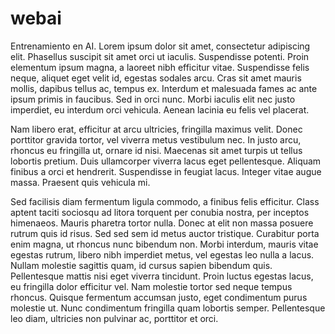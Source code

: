 # webai
Entrenamiento en AI.
Lorem ipsum dolor sit amet, consectetur adipiscing elit. Phasellus suscipit sit amet orci ut iaculis. Suspendisse potenti. Proin elementum ipsum magna, a laoreet nibh efficitur vitae. Suspendisse felis neque, aliquet eget velit id, egestas sodales arcu. Cras sit amet mauris mollis, dapibus tellus ac, tempus ex. Interdum et malesuada fames ac ante ipsum primis in faucibus. Sed in orci nunc. Morbi iaculis elit nec justo imperdiet, eu interdum orci vehicula. Aenean lacinia eu felis vel placerat.

Nam libero erat, efficitur at arcu ultricies, fringilla maximus velit. Donec porttitor gravida tortor, vel viverra metus vestibulum nec. In justo arcu, rhoncus eu fringilla ut, ornare id nisi. Maecenas sit amet turpis ut tellus lobortis pretium. Duis ullamcorper viverra lacus eget pellentesque. Aliquam finibus a orci et hendrerit. Suspendisse in feugiat lacus. Integer vitae augue massa. Praesent quis vehicula mi.

Sed facilisis diam fermentum ligula commodo, a finibus felis efficitur. Class aptent taciti sociosqu ad litora torquent per conubia nostra, per inceptos himenaeos. Mauris pharetra tortor nulla. Donec at elit non massa posuere rutrum quis id risus. Sed sed sem id metus auctor tristique. Curabitur porta enim magna, ut rhoncus nunc bibendum non. Morbi interdum, mauris vitae egestas rutrum, libero nibh imperdiet metus, vel egestas leo nulla a lacus. Nullam molestie sagittis quam, id cursus sapien bibendum quis. Pellentesque mattis nisi eget viverra tincidunt. Proin luctus egestas lacus, eu fringilla dolor efficitur vel. Nam molestie tortor sed neque tempus rhoncus. Quisque fermentum accumsan justo, eget condimentum purus molestie ut. Nunc condimentum fringilla quam lobortis semper. Pellentesque leo diam, ultricies non pulvinar ac, porttitor et orci.
